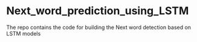 # Next_word_prediction_using_LSTM
The repo contains the code for building the Next word detection based on LSTM models
